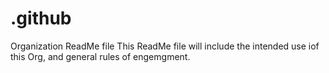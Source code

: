 # .github
Organization ReadMe file
This ReadMe file will include the intended use iof this Org, and general rules of engemgment.
